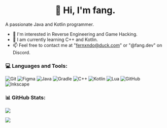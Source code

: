 <h1 align="center">👋 Hi, I'm fang.</h1> 

A passionate Java and Kotlin programmer. 

- 👀 I'm interested in Reverse Engineering and Game Hacking.
- 📖 I am currently learning C++ and Kotlin.
- 📫 Feel free to contact me at "fernxndo@duck.com" or "@fang.dev" on Discord.<br>

### 💻 Languages and Tools:

![Git](https://img.shields.io/badge/git-%23F05033.svg?style=for-the-badge&logo=git&logoColor=white)
![Figma](https://img.shields.io/badge/figma-%23F24E1E.svg?style=for-the-badge&logo=figma&logoColor=white)
![Java](https://img.shields.io/badge/java-%23ED8B00.svg?style=for-the-badge&logo=openjdk&logoColor=white)
![Gradle](https://img.shields.io/badge/Gradle-02303A.svg?style=for-the-badge&logo=Gradle&logoColor=white)
![C++](https://img.shields.io/badge/c++-%2300599C.svg?style=for-the-badge&logo=c%2B%2B&logoColor=white) 
![Kotlin](https://img.shields.io/badge/kotlin-%237F52FF.svg?style=for-the-badge&logo=kotlin&logoColor=white) 
![Lua](https://img.shields.io/badge/lua-%232C2D72.svg?style=for-the-badge&logo=lua&logoColor=white)
![GitHub](https://img.shields.io/badge/github-%23121011.svg?style=for-the-badge&logo=github&logoColor=white) 
![Inkscape](https://img.shields.io/badge/Inkscape-e0e0e0?style=for-the-badge&logo=inkscape&logoColor=080A13)  

### 📊 GitHub Stats:

![](https://github-readme-streak-stats.herokuapp.com/?user=fangii&theme=github_dark_dimmed&hide_border=false)

[![](https://visitcount.itsvg.in/api?id=fangii&icon=5&color=12)](https://visitcount.itsvg.in)
